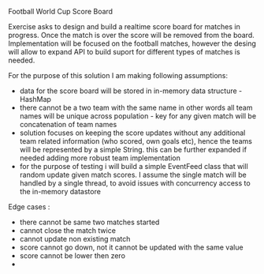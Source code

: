 Football World Cup Score Board

Exercise asks to design and build a realtime score board for matches in progress. Once the match is over the score will be removed from the board. Implementation will be focused on the football matches, however the desing will allow to expand API to build suport for different types of matches is needed.

For the purpose of this solution I am making following assumptions:
* data for the score board will be stored in in-memory data structure - HashMap
* there cannot be a two team with the same name in other words all team names will be unique across population - key for any given match will be concatenation of team names
* solution focuses on keeping the score updates without any additional team related information (who scored, own goals etc), hence the teams will be represented by a simple String. this can be further expanded if needed adding more robust team implementation
* for the purpose of testing i will build a simple EventFeed class that will random update given match scores. I assume the single match will be handled by a single thread, to avoid issues with concurrency access to the in-memory datastore

Edge cases :
- there cannot be same two matches started
- cannot close the match twice
- cannot update non existing match
- score cannot go down, not it cannot be updated with the same value
- score cannot be lower then zero
- 